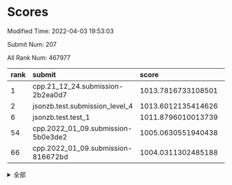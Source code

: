 # Scores

Modified Time: 2022-04-03 19:53:03

Submit Num: 207

All Rank Num: 467977

| rank |               submit               |       score        |       sigma        | pk_num |
| :--- | :--------------------------------- | :----------------- | :----------------- | :----- |
| 1    | cpp.21_12_24.submission-2b2ea0d7   | 1013.7816733108501 | 0.835206538781411  | 9043   |
| 2    | jsonzb.test.submission_level_4     | 1013.6012135414626 | 0.8247276050812234 | 9044   |
| 6    | jsonzb.test.test_1                 | 1011.8796010013739 | 0.8201144489241211 | 9041   |
| 54   | cpp.2022_01_09.submission-5b0e3de2 | 1005.0630551940438 | 0.717177103947191  | 9044   |
| 66   | cpp.2022_01_09.submission-816672bd | 1004.0311302485188 | 0.7161679215864324 | 9047   |


<details>
<summary>全部</summary>

| rank |                 submit                 |       score        |       sigma        | pk_num |
| :--- | :------------------------------------- | :----------------- | :----------------- | :----- |
| 1    | cpp.21_12_24.submission-2b2ea0d7       | 1013.7816733108501 | 0.835206538781411  | 9043   |
| 2    | jsonzb.test.submission_level_4         | 1013.6012135414626 | 0.8247276050812234 | 9044   |
| 3    | gobigger.level_3.submission_level_3_26 | 1012.5118101482733 | 0.7672361000162435 | 9041   |
| 4    | gobigger.level_3.submission_level_3_0  | 1011.9835850352312 | 0.7710782913425798 | 9043   |
| 5    | gobigger.level_3.submission_level_3_8  | 1011.9115041850685 | 0.7822202137277177 | 9046   |
| 6    | jsonzb.test.test_1                     | 1011.8796010013739 | 0.8201144489241211 | 9041   |
| 7    | gobigger.level_3.submission_level_3_32 | 1011.6077542979673 | 0.7644587128171495 | 9041   |
| 8    | gobigger.level_3.submission_level_3_25 | 1011.3354105971258 | 0.7709263692881423 | 9042   |
| 9    | gobigger.level_3.submission_level_3_31 | 1011.0448022763186 | 0.7737058756337878 | 9042   |
| 10   | gobigger.level_3.submission_level_3_49 | 1010.8331170377153 | 0.7527723763021525 | 9042   |
| 11   | gobigger.level_3.submission_level_3_40 | 1010.8161110075924 | 0.7519147256451238 | 9042   |
| 12   | gobigger.level_3.submission_level_3_47 | 1010.7558951906008 | 0.79422784512793   | 9044   |
| 13   | gobigger.level_3.submission_level_3_11 | 1010.6785570674452 | 0.7833397644838184 | 9042   |
| 14   | gobigger.level_3.submission_level_3_12 | 1010.5592597406904 | 0.7354864260181808 | 9047   |
| 15   | gobigger.level_3.submission_level_3_44 | 1010.5144009138096 | 0.7568916844962729 | 9047   |
| 16   | gobigger.level_3.submission_level_3_10 | 1010.3532136875965 | 0.7366981172091424 | 9042   |
| 17   | gobigger.level_3.submission_level_3_23 | 1010.319074801152  | 0.7504517903091544 | 9044   |
| 18   | gobigger.level_3.submission_level_3_48 | 1010.3110720640121 | 0.745167378589442  | 9043   |
| 19   | gobigger.level_3.submission_level_3_6  | 1010.2762263390476 | 0.7772846156589565 | 9043   |
| 20   | gobigger.level_3.submission_level_3_16 | 1010.2568912404779 | 0.7690434050531904 | 9044   |
| 21   | gobigger.level_3.submission_level_3_22 | 1010.1673436959524 | 0.7660228751007819 | 9043   |
| 22   | gobigger.level_3.submission_level_3_37 | 1010.1118454974858 | 0.7452611641542845 | 9047   |
| 23   | gobigger.level_3.submission_level_3_33 | 1010.0978923110747 | 0.7450720940259273 | 9041   |
| 24   | gobigger.level_3.submission_level_3_24 | 1010.0218406123392 | 0.7490663961777306 | 9039   |
| 25   | gobigger.level_3.submission_level_3_18 | 1010.0108909965    | 0.7433070399957457 | 9045   |
| 26   | gobigger.level_3.submission_level_3_4  | 1009.9773689780844 | 0.743764500798669  | 9040   |
| 27   | gobigger.level_3.submission_level_3_35 | 1009.9726567772115 | 0.7569913066815961 | 9044   |
| 28   | gobigger.level_3.submission_level_3_1  | 1009.95548095837   | 0.742548856433746  | 9040   |
| 29   | gobigger.level_3.submission_level_3_38 | 1009.9175980801551 | 0.7484902530023405 | 9043   |
| 30   | gobigger.level_3.submission_level_3_21 | 1009.9007860399479 | 0.7629954269916388 | 9042   |
| 31   | gobigger.level_3.submission_level_3_17 | 1009.8860652360876 | 0.7563398010260262 | 9040   |
| 32   | gobigger.level_3.submission_level_3_39 | 1009.8806847075031 | 0.7579357616565726 | 9041   |
| 33   | gobigger.level_3.submission_level_3_46 | 1009.8508832394189 | 0.7432278667737486 | 9041   |
| 34   | gobigger.level_3.submission_level_3_27 | 1009.8229948032404 | 0.7504663656966423 | 9042   |
| 35   | gobigger.level_3.submission_level_3_41 | 1009.7607717909061 | 0.7640485719972843 | 9047   |
| 36   | gobigger.level_3.submission_level_3_9  | 1009.7576041371449 | 0.7515668543565195 | 9048   |
| 37   | gobigger.level_3.submission_level_3_13 | 1009.7295682471143 | 0.7628645417282933 | 9042   |
| 38   | gobigger.level_3.submission_level_3_2  | 1009.7022175893293 | 0.7674214664228061 | 9044   |
| 39   | gobigger.level_3.submission_level_3_5  | 1009.6211501999887 | 0.7659330674864816 | 9042   |
| 40   | gobigger.level_3.submission_level_3_15 | 1009.5900554374149 | 0.7537077005275459 | 9040   |
| 41   | gobigger.level_3.submission_level_3_45 | 1009.5882131168646 | 0.7518198063995593 | 9047   |
| 42   | gobigger.level_3.submission_level_3_34 | 1009.4125750704494 | 0.7540408602984388 | 9045   |
| 43   | gobigger.level_3.submission_level_3_28 | 1009.3644930373435 | 0.7618957008717064 | 9046   |
| 44   | gobigger.level_3.submission_level_3_20 | 1009.328061694667  | 0.7615753057455671 | 9043   |
| 45   | gobigger.level_3.submission_level_3_43 | 1009.3010093973724 | 0.7414601278765373 | 9039   |
| 46   | gobigger.level_3.submission_level_3_42 | 1009.2608099399791 | 0.754800720427909  | 9044   |
| 47   | gobigger.level_3.submission_level_3_19 | 1009.1455278979428 | 0.7447883819932355 | 9044   |
| 48   | gobigger.level_3.submission_level_3_7  | 1009.078694170247  | 0.7496994755328349 | 9047   |
| 49   | gobigger.level_3.submission_level_3_14 | 1008.9893037197478 | 0.7343158013378424 | 9043   |
| 50   | gobigger.level_3.submission_level_3_30 | 1008.7994103510817 | 0.7280372949789914 | 9044   |
| 51   | gobigger.level_3.submission_level_3_3  | 1008.6955701868956 | 0.7257617708121102 | 9047   |
| 52   | gobigger.level_3.submission_level_3_29 | 1008.2096105705849 | 0.7482661060584991 | 9046   |
| 53   | gobigger.level_3.submission_level_3_36 | 1008.0363622765686 | 0.7458964360725413 | 9046   |
| 54   | cpp.2022_01_09.submission-5b0e3de2     | 1005.0630551940438 | 0.717177103947191  | 9044   |
| 55   | gobigger.level_1.submission_level_1_13 | 1004.9231743600827 | 0.7145675430341502 | 9044   |
| 56   | gobigger.level_1.submission_level_1_34 | 1004.6708440715781 | 0.7238037410430032 | 9045   |
| 57   | gobigger.level_1.submission_level_1_12 | 1004.6586674251375 | 0.7113444536268012 | 9047   |
| 58   | gobigger.level_1.submission_level_1_42 | 1004.6556988205327 | 0.709899166038826  | 9042   |
| 59   | gobigger.level_1.submission_level_1_41 | 1004.6435683623664 | 0.7126514630185947 | 9042   |
| 60   | gobigger.level_1.submission_level_1_19 | 1004.4942289227978 | 0.711801736627271  | 9046   |
| 61   | gobigger.level_1.submission_level_1_24 | 1004.4366071411746 | 0.7246412742283171 | 9040   |
| 62   | gobigger.level_1.submission_level_1_44 | 1004.3608199797075 | 0.7176219966962749 | 9039   |
| 63   | gobigger.level_1.submission_level_1_32 | 1004.2443823216644 | 0.709993790885064  | 9039   |
| 64   | gobigger.level_1.submission_level_1_43 | 1004.234827856472  | 0.717790750898377  | 9044   |
| 65   | gobigger.level_1.submission_level_1_49 | 1004.2241870117755 | 0.7272274090774519 | 9044   |
| 66   | cpp.2022_01_09.submission-816672bd     | 1004.0311302485188 | 0.7161679215864324 | 9047   |
| 67   | gobigger.level_1.submission_level_1_21 | 1003.9441253577724 | 0.7224226508415512 | 9039   |
| 68   | gobigger.level_1.submission_level_1_15 | 1003.8273966962636 | 0.7350994062015127 | 9044   |
| 69   | gobigger.level_1.submission_level_1_38 | 1003.7433065267592 | 0.7142700044404525 | 9044   |
| 70   | gobigger.level_1.submission_level_1_6  | 1003.7423350794955 | 0.707300657599734  | 9043   |
| 71   | gobigger.level_1.submission_level_1_11 | 1003.730722533967  | 0.70823219073332   | 9040   |
| 72   | gobigger.level_1.submission_level_1_27 | 1003.7238036773844 | 0.7172968409898502 | 9044   |
| 73   | gobigger.level_1.submission_level_1_0  | 1003.6102778115097 | 0.7121010288020692 | 9045   |
| 74   | gobigger.level_1.submission_level_1_10 | 1003.5754787709208 | 0.7207229964407388 | 9042   |
| 75   | gobigger.level_1.submission_level_1_30 | 1003.5463916679175 | 0.7279406252411724 | 9043   |
| 76   | gobigger.level_1.submission_level_1_40 | 1003.5331721596182 | 0.7183869884880293 | 9042   |
| 77   | gobigger.level_1.submission_level_1_1  | 1003.5130466176573 | 0.726441234954041  | 9043   |
| 78   | gobigger.level_1.submission_level_1_47 | 1003.449573357049  | 0.7085152370008817 | 9041   |
| 79   | gobigger.level_1.submission_level_1_2  | 1003.3873828789322 | 0.7146767884410123 | 9046   |
| 80   | gobigger.level_1.submission_level_1_39 | 1003.3820428761496 | 0.7331463571541212 | 9044   |
| 81   | gobigger.level_1.submission_level_1_33 | 1003.3456354348266 | 0.7299239249695422 | 9044   |
| 82   | gobigger.level_1.submission_level_1_45 | 1003.3270324311409 | 0.7377138535396375 | 9043   |
| 83   | gobigger.level_1.submission_level_1_7  | 1003.3054805190891 | 0.7061559894034083 | 9044   |
| 84   | gobigger.level_1.submission_level_1_9  | 1003.290594744688  | 0.7036426482189757 | 9047   |
| 85   | gobigger.level_1.submission_level_1_20 | 1003.2690418678042 | 0.7032240193547279 | 9047   |
| 86   | gobigger.level_1.submission_level_1_46 | 1003.2520483215491 | 0.7181071366098788 | 9038   |
| 87   | gobigger.level_1.submission_level_1_17 | 1003.252044666996  | 0.7227718089608125 | 9040   |
| 88   | gobigger.level_1.submission_level_1_14 | 1003.2366103677462 | 0.7215150703890085 | 9040   |
| 89   | gobigger.level_1.submission_level_1_26 | 1003.2301030962219 | 0.7323080860056748 | 9044   |
| 90   | gobigger.level_1.submission_level_1_36 | 1003.1588317657701 | 0.7082282735399619 | 9045   |
| 91   | gobigger.level_1.submission_level_1_29 | 1003.1180378478791 | 0.7172511898258839 | 9044   |
| 92   | gobigger.level_1.submission_level_1_37 | 1003.0443768576386 | 0.7226129662998089 | 9048   |
| 93   | gobigger.level_1.submission_level_1_35 | 1003.0205508456156 | 0.7196058544003797 | 9039   |
| 94   | gobigger.level_1.submission_level_1_31 | 1002.7700293262487 | 0.7145165288284071 | 9042   |
| 95   | gobigger.level_1.submission_level_1_23 | 1002.7523602143231 | 0.7011470517518134 | 9041   |
| 96   | gobigger.level_1.submission_level_1_16 | 1002.7207955670783 | 0.7257497458251679 | 9044   |
| 97   | gobigger.level_1.submission_level_1_28 | 1002.7009302328    | 0.7194774037562703 | 9047   |
| 98   | gobigger.level_1.submission_level_1_18 | 1002.6911775999123 | 0.726352335597053  | 9042   |
| 99   | gobigger.level_1.submission_level_1_25 | 1002.5334403356285 | 0.716857342756663  | 9045   |
| 100  | gobigger.level_1.submission_level_1_8  | 1002.1791465658623 | 0.7169775555272973 | 9039   |
| 101  | gobigger.level_1.submission_level_1_48 | 1002.1378071841172 | 0.7195581884959071 | 9042   |
| 102  | gobigger.level_1.submission_level_1_22 | 1002.0375140315393 | 0.7169754650475998 | 9043   |
| 103  | gobigger.level_1.submission_level_1_3  | 1002.0333520436212 | 0.7107757970479923 | 9037   |
| 104  | gobigger.level_1.submission_level_1_4  | 1001.8995761416256 | 0.717386230460749  | 9038   |
| 105  | gobigger.level_1.submission_level_1_5  | 1001.7608424382672 | 0.7211578031133462 | 9040   |
| 106  | gobigger.random.submission_random_7    | 997.7386785750094  | 0.6970654366300817 | 9044   |
| 107  | gobigger.random.submission_random_14   | 997.3172354330737  | 0.7066570517609769 | 9043   |
| 108  | gobigger.random.submission_random_48   | 997.0621222113693  | 0.7093289326665575 | 9043   |
| 109  | gobigger.random.submission_random_23   | 997.055485112242   | 0.7184109558613956 | 9048   |
| 110  | gobigger.random.submission_random_46   | 996.9003955457921  | 0.7054604221048891 | 9043   |
| 111  | gobigger.random.submission_random_13   | 996.8047902175633  | 0.7130855823474631 | 9045   |
| 112  | gobigger.random.submission_random_36   | 996.7742458774376  | 0.7166129298991469 | 9040   |
| 113  | gobigger.random.submission_random_9    | 996.7417494133821  | 0.7024548877443627 | 9043   |
| 114  | gobigger.random.submission_random_42   | 996.6982604300857  | 0.7188470446497804 | 9043   |
| 115  | gobigger.random.submission_random_12   | 996.5338490422135  | 0.7169073495044083 | 9045   |
| 116  | gobigger.random.submission_random_30   | 996.4691763764682  | 0.6992552202834738 | 9042   |
| 117  | gobigger.random.submission_random_3    | 996.4519671569212  | 0.7111238591390024 | 9048   |
| 118  | gobigger.random.submission_random_24   | 996.4003546688411  | 0.7072884758088219 | 9041   |
| 119  | gobigger.random.submission_random_22   | 996.3693370795896  | 0.7079477861784427 | 9042   |
| 120  | gobigger.random.submission_random_27   | 996.3672883197801  | 0.7070698175776686 | 9041   |
| 121  | gobigger.random.submission_random_44   | 996.3470234544128  | 0.7197924165872197 | 9045   |
| 122  | gobigger.random.submission_random_31   | 996.2264681483188  | 0.7146991540967268 | 9039   |
| 123  | gobigger.random.submission_random_41   | 996.1703281840252  | 0.702655184413051  | 9047   |
| 124  | gobigger.random.submission_random_10   | 996.1270002780838  | 0.7138719145191081 | 9039   |
| 125  | gobigger.random.submission_random_6    | 996.034911943015   | 0.7166340982054489 | 9041   |
| 126  | gobigger.random.submission_random_34   | 995.9319051120657  | 0.7183151451246585 | 9043   |
| 127  | gobigger.random.submission_random_29   | 995.9172438148602  | 0.7313822216460897 | 9039   |
| 128  | gobigger.random.submission_random_11   | 995.9015100716857  | 0.7115696785427842 | 9037   |
| 129  | gobigger.random.submission_random_45   | 995.866018810329   | 0.7157518939911793 | 9044   |
| 130  | gobigger.random.submission_random_47   | 995.8576506125346  | 0.7049423832111299 | 9044   |
| 131  | gobigger.random.submission_random_28   | 995.8526887079252  | 0.7158755156313911 | 9044   |
| 132  | gobigger.random.submission_random_2    | 995.8211625739602  | 0.7194252266458441 | 9040   |
| 133  | gobigger.random.submission_random_5    | 995.8186005184155  | 0.7057313307416083 | 9043   |
| 134  | gobigger.random.submission_random_15   | 995.8120033497474  | 0.706092729819344  | 9044   |
| 135  | gobigger.random.submission_random_49   | 995.8048438257628  | 0.7165647848216053 | 9050   |
| 136  | gobigger.random.submission_random_0    | 995.7686478885381  | 0.7138953645654443 | 9040   |
| 137  | gobigger.random.submission_random_4    | 995.6818622520358  | 0.7034783973022416 | 9042   |
| 138  | gobigger.random.submission_random_26   | 995.6757763724909  | 0.7024228671865473 | 9041   |
| 139  | gobigger.random.submission_random_32   | 995.4012722523017  | 0.7139708158604675 | 9043   |
| 140  | gobigger.random.submission_random_40   | 995.3537827336298  | 0.7244794951443843 | 9044   |
| 141  | gobigger.random.submission_random_18   | 995.3010227565444  | 0.720790736210208  | 9043   |
| 142  | gobigger.random.submission_random_20   | 995.284707292289   | 0.7224501517909792 | 9039   |
| 143  | gobigger.random.submission_random_33   | 995.2503544588016  | 0.703266667705067  | 9047   |
| 144  | gobigger.random.submission_random_8    | 995.243348944109   | 0.7085957518006107 | 9045   |
| 145  | gobigger.random.submission_random_38   | 995.1941232857109  | 0.7249583197645787 | 9045   |
| 146  | gobigger.random.submission_random_17   | 995.0830193529749  | 0.7041714410275502 | 9040   |
| 147  | gobigger.random.submission_random_1    | 994.9074546227725  | 0.696973905374956  | 9044   |
| 148  | gobigger.random.submission_random_37   | 994.8494545665712  | 0.7313838700211337 | 9037   |
| 149  | gobigger.random.submission_random_39   | 994.8296066096918  | 0.7214714745709437 | 9040   |
| 150  | gobigger.random.submission_random_25   | 994.768328054141   | 0.7239621955922495 | 9044   |
| 151  | gobigger.random.submission_random_21   | 994.742881891375   | 0.7288533272168074 | 9044   |
| 152  | gobigger.random.submission_random_16   | 994.7402926645801  | 0.7294226191899165 | 9044   |
| 153  | gobigger.random.submission_random_19   | 994.7094027124406  | 0.713250288203045  | 9042   |
| 154  | gobigger.random.submission_random_43   | 994.6713824523747  | 0.7069772966056047 | 9044   |
| 155  | gobigger.random.submission_random_35   | 994.5169075013225  | 0.702083732556474  | 9042   |
| 156  | gobigger.level_2.submission_level_2_38 | 994.1571773769892  | 0.7497368970609977 | 9045   |
| 157  | gobigger.level_2.submission_level_2_40 | 994.0224926149959  | 0.7325294693023346 | 9041   |
| 158  | gobigger.level_2.submission_level_2_35 | 993.7103891984444  | 0.7363947392301293 | 9045   |
| 159  | gobigger.level_2.submission_level_2_15 | 993.6032469086856  | 0.7342291329468841 | 9042   |
| 160  | gobigger.level_2.submission_level_2_30 | 993.4576233124774  | 0.7177867170166353 | 9041   |
| 161  | gobigger.level_2.submission_level_2_20 | 993.3316467961479  | 0.73941674887511   | 9042   |
| 162  | gobigger.level_2.submission_level_2_12 | 993.3315153281015  | 0.7438320510832406 | 9043   |
| 163  | gobigger.level_2.submission_level_2_23 | 993.1625105684557  | 0.7336758093950898 | 9046   |
| 164  | gobigger.level_2.submission_level_2_26 | 993.0776609491327  | 0.7477357951294835 | 9039   |
| 165  | gobigger.level_2.submission_level_2_47 | 993.0054061381882  | 0.7215551001819406 | 9043   |
| 166  | gobigger.level_2.submission_level_2_42 | 992.9218981478671  | 0.7384172226982613 | 9049   |
| 167  | gobigger.level_2.submission_level_2_2  | 992.8562947549941  | 0.7246610284581358 | 9044   |
| 168  | gobigger.level_2.submission_level_2_31 | 992.8231822693984  | 0.7313177059542704 | 9044   |
| 169  | gobigger.level_2.submission_level_2_22 | 992.7541636677169  | 0.7369330710877953 | 9038   |
| 170  | gobigger.level_2.submission_level_2_48 | 992.741374965745   | 0.7266593147037823 | 9042   |
| 171  | gobigger.level_2.submission_level_2_46 | 992.6895030953461  | 0.7394101535088496 | 9046   |
| 172  | gobigger.level_2.submission_level_2_21 | 992.6818953780951  | 0.7439019975336322 | 9045   |
| 173  | gobigger.level_2.submission_level_2_9  | 992.6653532226206  | 0.7459307874791952 | 9041   |
| 174  | gobigger.level_2.submission_level_2_43 | 992.6320606824512  | 0.7420449747705835 | 9047   |
| 175  | gobigger.level_2.submission_level_2_10 | 992.5302393104638  | 0.7615351054811834 | 9042   |
| 176  | gobigger.level_2.submission_level_2_41 | 992.50737246358    | 0.731642054243594  | 9047   |
| 177  | gobigger.level_2.submission_level_2_25 | 992.4979152203306  | 0.7373414991161501 | 9044   |
| 178  | gobigger.level_2.submission_level_2_33 | 992.497513615827   | 0.7268828572105797 | 9044   |
| 179  | gobigger.level_2.submission_level_2_1  | 992.3734794748904  | 0.7459948810145779 | 9045   |
| 180  | gobigger.level_2.submission_level_2_13 | 992.3454148056433  | 0.7484246824280628 | 9045   |
| 181  | gobigger.level_2.submission_level_2_18 | 992.310363163054   | 0.7457950765923529 | 9046   |
| 182  | gobigger.level_2.submission_level_2_17 | 992.2425088270783  | 0.7592754780190346 | 9046   |
| 183  | gobigger.level_2.submission_level_2_44 | 992.1393777212414  | 0.7413027736283875 | 9046   |
| 184  | gobigger.level_2.submission_level_2_32 | 992.0610128417075  | 0.7466553576132683 | 9044   |
| 185  | gobigger.level_2.submission_level_2_16 | 992.0124566568976  | 0.7397479671442837 | 9044   |
| 186  | gobigger.level_2.submission_level_2_45 | 991.8788013228657  | 0.7752744605650473 | 9044   |
| 187  | gobigger.level_2.submission_level_2_49 | 991.8104064491271  | 0.7367452453797679 | 9044   |
| 188  | gobigger.level_2.submission_level_2_29 | 991.7636666134805  | 0.7415351311725891 | 9045   |
| 189  | gobigger.level_2.submission_level_2_5  | 991.7183274815833  | 0.7297015295136337 | 9039   |
| 190  | gobigger.level_2.submission_level_2_0  | 991.6211921177687  | 0.7424553171133504 | 9045   |
| 191  | gobigger.level_2.submission_level_2_39 | 991.5597494499299  | 0.7561887672439686 | 9040   |
| 192  | gobigger.level_2.submission_level_2_27 | 991.5590281770835  | 0.7481217045718438 | 9043   |
| 193  | gobigger.level_2.submission_level_2_4  | 991.5208501174042  | 0.7365054411363183 | 9044   |
| 194  | gobigger.level_2.submission_level_2_7  | 991.5190111110794  | 0.7471615266289005 | 9041   |
| 195  | gobigger.level_2.submission_level_2_14 | 991.3503759510514  | 0.7533690359547366 | 9041   |
| 196  | gobigger.level_2.submission_level_2_37 | 991.326086393855   | 0.752567918055031  | 9047   |
| 197  | gobigger.level_2.submission_level_2_19 | 991.0879718439714  | 0.7588573894531337 | 9044   |
| 198  | gobigger.level_2.submission_level_2_6  | 991.0696877723547  | 0.7585758114359984 | 9042   |
| 199  | gobigger.level_2.submission_level_2_3  | 990.9315552076874  | 0.744368508878385  | 9039   |
| 200  | gobigger.level_2.submission_level_2_36 | 990.7500634851752  | 0.7511231530733281 | 9046   |
| 201  | gobigger.level_2.submission_level_2_8  | 990.7109010504713  | 0.7564979350839126 | 9045   |
| 202  | gobigger.level_2.submission_level_2_28 | 990.6585576726094  | 0.7728354216058901 | 9041   |
| 203  | gobigger.level_2.submission_level_2_34 | 990.1220123198573  | 0.7564734645204207 | 9042   |
| 204  | gobigger.level_2.submission_level_2_24 | 989.987183132344   | 0.7545176317657314 | 9038   |
| 205  | gobigger.level_2.submission_level_2_11 | 989.8338870800166  | 0.7744513184133066 | 9044   |
| 206  | gobigger.none.submission_none_1        | 979.5991438391382  | 1.3493280157428549 | 9039   |
| 207  | gobigger.none.submission_none_0        | 976.6674740117664  | 1.3766265335009924 | 9041   |

</details>